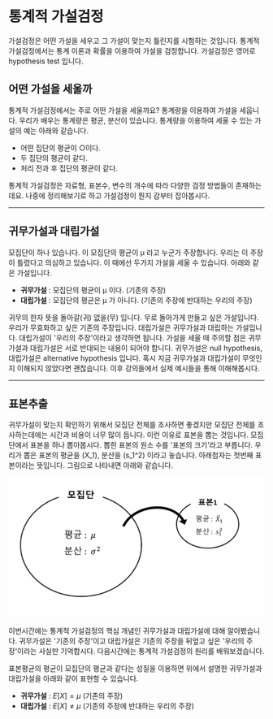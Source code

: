 # 통계적 가설검정

가설검정은 어떤 가설을 세우고 그 가설이 맞는지 틀린지를 시험하는 것입니다. 통계적 가설검정에서는 통계 이론과 확률을 이용하여 가설을 검정합니다. 가설검정은 영어로 hypothesis test 입니다.

## 어떤 가설을 세울까

통계적 가설검정에서는 주로 어떤 가설을 세울까요? 통계량을 이용하여 가설을 세웁니다. 우리가 배우는 통계량은 평균, 분산이 있습니다. 통계량을 이용하여 세울 수 있는 가설의 예는 아래와 같습니다.

- 어떤 집단의 평균이 ○이다.
- 두 집단의 평균이 같다.
- 처리 전과 후 집단의 평균이 같다.

통계적 가설검정은 자료형, 표본수, 변수의 개수에 따라 다양한 검정 방법들이 존재하는데요. 나중에 정리해보기로 하고 가설검정이 뭔지 감부터 잡아봅시다.

---

## 귀무가설과 대립가설

모집단이 하나 있습니다. 이 모집단의 평균이 μ 라고 누군가 주장합니다. 우리는 이 주장이 틀렸다고 의심하고 있습니다. 이 때에선 두가지 가설을 세울 수 있습니다. 아래와 같은 가설입니다.

- **귀무가설** : 모집단의 평균이 μ 이다. (기존의 주장)
- **대립가설** : 모집단의 평균은 μ 가 아니다. (기존의 주장에 반대하는 우리의 주장)

귀무의 한자 뜻을 돌아갈(귀) 없을(무) 입니다. 무로 돌아가게 만들고 싶은 가설입니다. 우리가 무효화하고 싶은 기존의 주장입니다. 대립가설은 귀무가설과 대립하는 가설입니다. 대립가설이 '우리의 주장'이라고 생각하면 됩니다. 가설을 세울 때 주의할 점은 귀무가설과 대립가설은 서로 반대되는 내용이 되어야 합니다. 귀무가설은 null hypothesis, 대립가설은 alternative hypothesis 입니다. 혹시 지금 귀무가설과 대립가설이 무엇인지 이해되지 않았다면 괜찮습니다. 이후 강의들에서 실제 예시들을 통해 이해해봅시다.

---

## 표본추출

귀무가설이 맞는지 확인하기 위해서 모집단 전체를 조사하면 좋겠지만 모집단 전체를 조사하는데에는 시간과 비용이 너무 많이 듭니다. 이런 이유로 표본을 뽑는 것입니다. 모집단에서 표본을 하나 뽑아봅시다. 뽑힌 표본의 원소 수를 '표본의 크기'라고 부릅니다. 우리가 뽑은 표본의 평균을 \(X_1\), 분산을 \(s_1^2\) 이라고 놓습니다. 아래첨자는 첫번째 표본이라는 뜻입니다. 그림으로 나타내면 아래와 같습니다.

![그림1](그림01.png)

이번시간에는 통계적 가설검정의 핵심 개념인 귀무가설과 대립가설에 대해 알아봤습니다. 귀무가설은 '기존의 주장'이고 대립가설은 기존의 주장을 뒤엎고 싶은 '우리의 주장'이라는 사실만 기억합시다. 다음시간에는 통계적 가설검정의 원리를 배워보겠습니다.

표본평균의 평균이 모집단의 평균과 같다는 성질을 이용하면 위에서 설명한 귀무가설과 대립가설을 아래와 같이 표현할 수 있습니다.

- **귀무가설** : $E[X] = \mu$ (기존의 주장)
- **대립가설** : $E[X] \neq \mu$ (기존의 주장에 반대하는 우리의 주장)

